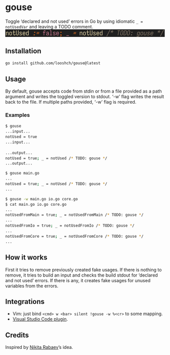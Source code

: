 # gouse
Toggle ‘declared and not used’ errors in Go by using idiomatic `_ = notUsedVar`
and leaving a TODO comment. ![a demo](demo.gif)

## Installation
```sh
go install github.com/looshch/gouse@latest
```

## Usage
By default, gouse accepts code from stdin or from a file provided as a path
argument and writes the toggled version to stdout. ‘-w’ flag writes the result
back to the file. If multiple paths provided, ‘-w’ flag is required.


### Examples
```sh
$ gouse
...input...
notUsed = true
...input...

...output...
notUsed = true; _ = notUsed /* TODO: gouse */
...output...
```
```sh
$ gouse main.go
...
notUsed = true; _ = notUsed /* TODO: gouse */
...
```
```sh
$ gouse -w main.go io.go core.go
$ cat main.go io.go core.go
...
notUsedFromMain = true; _ = notUsedFromMain /* TODO: gouse */
...
notUsedFromIo = true; _ = notUsedFromIo /* TODO: gouse */
...
notUsedFromCore = true; _ = notUsedFromCore /* TODO: gouse */
...
```

## How it works
First it tries to remove previously created fake usages. If there is nothing to
remove, it tries to build an input and checks the build stdout for ‘declared
and not used’ errors. If there is any, it creates fake usages for unused
variables from the errors.

## Integrations
* Vim: just bind `<cmd> w <bar> silent !gouse -w %<cr>` to some mapping.
* [Visual Studio Code
  plugin](https://marketplace.visualstudio.com/items?itemName=looshch.gouse).

## Credits
Inspired by [Nikita Rabaev](https://github.com/nikrabaev)’s idea.
